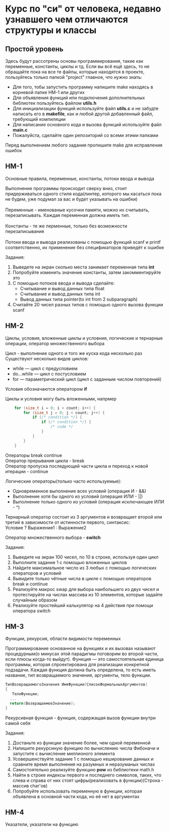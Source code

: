 # Курс по "си" от человека, недавно узнавшего чем отличаются структуры и классы

## Простой уровень
Здесь будут рассотрены основы программирования, такие как переменные, константы, циклы и тд. Если вы всё ещё здесь, то не обращайте пока на все те файлы, которые находятся в проекте, пользуйтесь только папкой "project" главное, что нужно знать:
* Для того, тобы запустить программу напишите make находясь в корневой папке HM-1 или других
* Для объявления функций или подключения дополнительных библиотек пользуйтесь файлом **utils.h**
* Для инициализации функций используйте файл **utils.c** и не забудте написать его в **makefile**, как и любой другой добавленный файл, требующий компиляции
* Для написание основного кода и вызова функций используйте файл **main.c**
* Пожалуйста, сделайте один репозиторий со всеми этими папками

Перед выполнением любого задания пропишите make для исправления ошибок

## HM-1
Основные правила, переменные, константы, потоки ввода и вывода

Выполнение программы происходит сверху вниз, стоит придерживаться одного стиля кода(линтер, которого мы касаться пока не будем, уже подумал за вас и будет указывать на ошибки)<br><br>
Переменные - именованые кусочки памяти, можно их считывать, перезаписывать. Каждая переменная должна иметь тип.<br><br>
Константы - те же перменные, только без возможности перезаписывания<br><br>
Потоки ввода и вывода реализованы с помощью функций scanf и printf соответственно, их применение без спецификаторов приведёт к ошибке<br>

Задания:
1. Выведете на экран сколько места занимает переменная типа **int**
1. Попробуйте изменить значение константы, затем закомментируйте это
1. С помощью потоков ввода и вывода сделайте:
    * Считывание и вывод данных типа float
    * Считывание и вывод данных типа int
    * Вывод данных типа pointer(to int from 2 subparagraph)
1. Считайте 20 чисел разных типов с помощью одного вызова функции scanf

## HM-2
Циклы, условия, вложенные циклы и условния, логические и тернарные операции, оператор множественного выбора

Цикл - выполнение одного и того же куска кода несколько раз
Существуют несколько видов циклов:
* while — цикл с предусловием
* do…while — цикл с постусловием
* for — параметрический цикл (цикл с заданным числом повторений)

Условия обозначаются оператором **if** 

Циклы и условия могу быть вложенными, напрмер
```c
    for (size_t i = 0; i < count; i++) {
        for (size_t j = 0; j < count; j++) {
            if (/* condition */) {
                if (/* condition */) {
                    /* code */
                }
            }
        }
    }
```

Операторы break continue<br>
Оператор прерывания цикла - break<br>
Оператор пропуска последующей части цикла и переход к новой итерации - continue

Логические операторы(только часто используемые):
* Одновременное выполнение всех условий (операция И - &&)
* Выполнение хотя бы одного из условий (операция ИЛИ - ||)
* Выполнение только одного из условий (операция исключающее ИЛИ - ^)

Тернарный оператор состоит из 3 аргументов и возвращает второй или третий в зависимости от истинности первого, синтаксис:<br>
    Условие ? Выражение1 : Выражение2

Оператор множественного выбора - **switch**

Задания:
1. Выведите на экран 100 чисел, по 10 в строке, используя один цикл
1. Выполните задание 1 с помощью вложенных циклов
1. Найдите максимальное число из 3 любых с помощью логических операторов и условий
1. Вывидите только чётные числа в цикле с помощью операторов break и continue
1. Реализуйте макрос swap для выбора наибольшего из двух чисел и протестируйте на числах массива из 10 элементов, которые задайте случайным образом
1. Реализуйте простейший калькулятор на 4 действия при помощи оператора switch

## HM-3
Функции, рекурсия, области видимости переменных

Программирование основанное на функциях и их вызовах называют процедурным(о минусах этой парадигмы поговорим во второй части, если плюсы когда-то выйдут). Функция — это самостоятельная единица программы, которая спроектирована для реализации конкретной подзадачи.
Каждая функция должна быть определена, то есть иметь название, тип возвращаемого значения, аргументы, тело функции.
```c
ТипВозвращаемогоЗначения ИмяФункции(СписокФормальныхАргументов)
{
   ТелоФункции;
  ...
  return(ВозвращаемоеЗначение);
}
```

Рекурсивная функция - функция, содержащая вызов функции внутри самой себя

Задания:
1. Достаньте из функции значение более, чем одной переменной
1. Напишите рекурсиную функцию по вычислению числа Фибоначи и запустите с вычисление миллионого элемента
1. Усовершенствуйте задание 1 с помощью кеширование данных и сравните время выполнения на разумных и неразуманых числах
1. Самостоятельно реализуйте функцию **pow** из библиотеки math.h
1. Найти в строке индексы первого и последнего символов, таких, что слева и справа от них стоят цифры(реализовать в функции)(Строка - массив char'ов)
1. Попробуйте использовать переменную в функции, которая объявлена в основной части кода, но её нет в аргументах


## HM-4
Указатели, указатели на функцию
